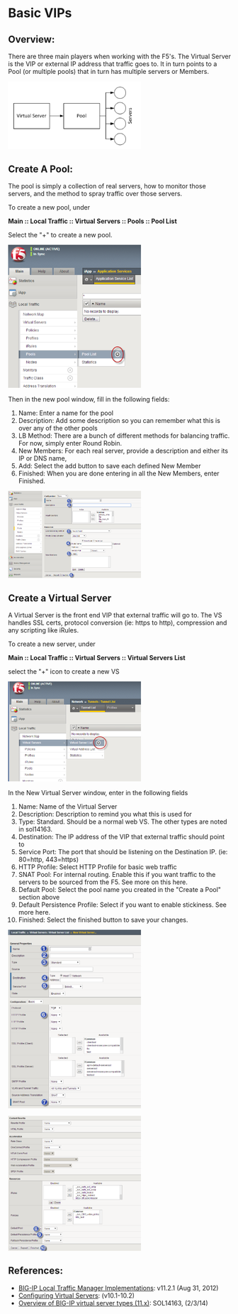 # Basic VIPs

## Overview: 
There are three main players when working with the F5's.  The Virtual Server is the VIP or external IP address that traffic goes to.  It in turn points to a Pool (or multiple pools) that in turn has multiple servers or Members.

<img src="img/vip01.png" width="300" alt=""> 

## Create A Pool: 
The pool is simply a collection of real servers, how to monitor those servers, and the method to spray traffic over those servers.  

To create a new pool, under 

**Main :: Local Traffic :: Virtual Servers :: Pools :: Pool List**

Select the "+" to create a new pool.  

<img src="img/vip02.png" width="300" alt=""> 

Then in the new pool window, fill in the following fields: 
1. Name: Enter a name for the pool
2. Description: Add some description so you can remember what this is over any of the other pools
3. LB Method: There are a bunch of different methods for balancing traffic.  For now, simply enter Round Robin.  
4. New Members: For each real server, provide a description and either its IP or DNS name, 
5. Add: Select the add button to save each defined New Member
6. Finished: When you are done entering in all the New Members, enter Finished.  

<img src="img/vip03.png" width="300" alt=""> 

## Create a Virtual Server
A Virtual Server is the front end VIP that external traffic will go to.  The VS handles SSL certs, protocol conversion (ie: https to http), compression and any scripting like iRules.  

To create a new server, under 

**Main :: Local Traffic :: Virtual Servers :: Virtual Servers List**

select the "+" icon to create a new VS

<img src="img/vip04.png" width="300" alt=""> 

In the New Virtual Server window, enter in the following fields

1. Name: Name of the Virtual Server
2. Description: Description to remind you what this is used for
3. Type: Standard.  Should be a normal web VS.  The other types are noted in sol14163.  
4. Destination: The IP address of the VIP that external traffic should point to
5. Service Port: The port that should be listening on the Destination IP.  (ie: 80=http, 443=https)
6. HTTP Profile: Select HTTP Profile for basic web traffic 
7. SNAT Pool: For internal routing.  Enable this if you want traffic to the servers to be sourced from the F5.  See more on this here. 
8. Default Pool: Select the pool name you created in the "Create a Pool" section above
9. Default Persistence Profile: Select if you want to enable stickiness.  See more here. 
10. Finished: Select the finished button to save your changes. 


<img src="img/vip05.png" width="300" alt=""> 

<p>

<img src="img/vip06.png" width="300" alt=""> 

## References: 
- [BIG-IP Local Traffic Manager Implementations](http://support.f5.com/content/kb/en-us/products/big-ip_ltm/manuals/product/ltm-implementations-11-2-1/_jcr_content/pdfAttach/download/file.res/BIG-IP_Local_Traffic_Manager__Implementations.pdf): v11.2.1 (Aug 31, 2012)
- [Configuring Virtual Servers](http://support.f5.com/kb/en-us/products/big-ip_ltm/manuals/product/ltm_configuration_guide_10_1/ltm_virtual.html): (v10.1-10.2)
- [Overview of BIG-IP virtual server types (11.x)](http://support.f5.com/kb/en-us/solutions/public/14000/100/sol14163.html): SOL14163, (2/3/14)